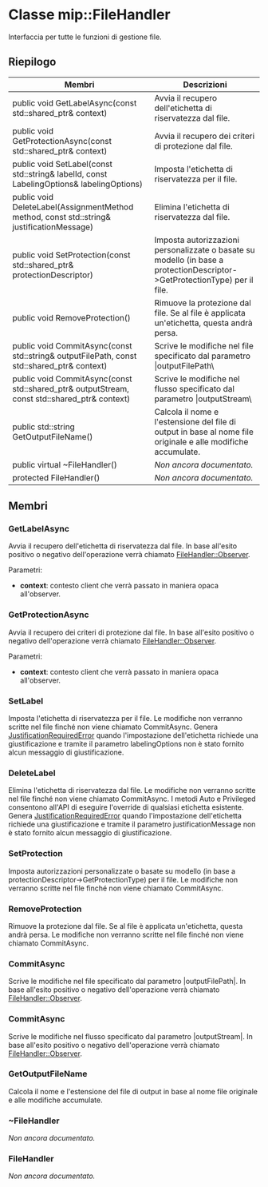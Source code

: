 # <a name="class-mipfilehandler"></a>Classe mip::FileHandler 
Interfaccia per tutte le funzioni di gestione file.
  
## <a name="summary"></a>Riepilogo
 Membri                        | Descrizioni                                
--------------------------------|---------------------------------------------
public void GetLabelAsync(const std::shared_ptr<void>& context)  |  Avvia il recupero dell'etichetta di riservatezza dal file.
public void GetProtectionAsync(const std::shared_ptr<void>& context)  |  Avvia il recupero dei criteri di protezione dal file.
 public void SetLabel(const std::string& labelId, const LabelingOptions& labelingOptions)  |  Imposta l'etichetta di riservatezza per il file.
 public void DeleteLabel(AssignmentMethod method, const std::string& justificationMessage)  |  Elimina l'etichetta di riservatezza dal file.
public void SetProtection(const std::shared_ptr<ProtectionDescriptor>& protectionDescriptor)  |  Imposta autorizzazioni personalizzate o basate su modello (in base a protectionDescriptor->GetProtectionType) per il file.
 public void RemoveProtection()  |  Rimuove la protezione dal file. Se al file è applicata un'etichetta, questa andrà persa.
public void CommitAsync(const std::string& outputFilePath, const std::shared_ptr<void>& context) | Scrive le modifiche nel file specificato dal parametro \|outputFilePath\ |  .
public void CommitAsync(const std::shared_ptr<Stream>& outputStream, const std::shared_ptr<void>& context) | Scrive le modifiche nel flusso specificato dal parametro \|outputStream\ |  .
 public std::string GetOutputFileName()  |  Calcola il nome e l'estensione del file di output in base al nome file originale e alle modifiche accumulate.
 public virtual ~FileHandler()  | _Non ancora documentato._
 protected FileHandler()  | _Non ancora documentato._
  
## <a name="members"></a>Membri
  
### <a name="getlabelasync"></a>GetLabelAsync
Avvia il recupero dell'etichetta di riservatezza dal file.
In base all'esito positivo o negativo dell'operazione verrà chiamato [FileHandler::Observer](class_mip_filehandler_observer.md).

Parametri:  
* **context**: contesto client che verrà passato in maniera opaca all'observer.


  
### <a name="getprotectionasync"></a>GetProtectionAsync
Avvia il recupero dei criteri di protezione dal file.
In base all'esito positivo o negativo dell'operazione verrà chiamato [FileHandler::Observer](class_mip_filehandler_observer.md).

Parametri:  
* **context**: contesto client che verrà passato in maniera opaca all'observer.


  
### <a name="setlabel"></a>SetLabel
Imposta l'etichetta di riservatezza per il file.
Le modifiche non verranno scritte nel file finché non viene chiamato CommitAsync.
Genera [JustificationRequiredError](class_mip_justificationrequirederror.md) quando l'impostazione dell'etichetta richiede una giustificazione e tramite il parametro labelingOptions non è stato fornito alcun messaggio di giustificazione.
  
### <a name="deletelabel"></a>DeleteLabel
Elimina l'etichetta di riservatezza dal file.
Le modifiche non verranno scritte nel file finché non viene chiamato CommitAsync. I metodi Auto e Privileged consentono all'API di eseguire l'override di qualsiasi etichetta esistente. Genera [JustificationRequiredError](class_mip_justificationrequirederror.md) quando l'impostazione dell'etichetta richiede una giustificazione e tramite il parametro justificationMessage non è stato fornito alcun messaggio di giustificazione.
  
### <a name="setprotection"></a>SetProtection
Imposta autorizzazioni personalizzate o basate su modello (in base a protectionDescriptor->GetProtectionType) per il file.
Le modifiche non verranno scritte nel file finché non viene chiamato CommitAsync.
  
### <a name="removeprotection"></a>RemoveProtection
Rimuove la protezione dal file. Se al file è applicata un'etichetta, questa andrà persa.
Le modifiche non verranno scritte nel file finché non viene chiamato CommitAsync.
  
### <a name="commitasync"></a>CommitAsync
Scrive le modifiche nel file specificato dal parametro |outputFilePath|.
In base all'esito positivo o negativo dell'operazione verrà chiamato [FileHandler::Observer](class_mip_filehandler_observer.md).
  
### <a name="commitasync"></a>CommitAsync
Scrive le modifiche nel flusso specificato dal parametro |outputStream|.
In base all'esito positivo o negativo dell'operazione verrà chiamato [FileHandler::Observer](class_mip_filehandler_observer.md).
  
### <a name="getoutputfilename"></a>GetOutputFileName
Calcola il nome e l'estensione del file di output in base al nome file originale e alle modifiche accumulate.
  
### <a name="filehandler"></a>~FileHandler
_Non ancora documentato._

  
### <a name="filehandler"></a>FileHandler
_Non ancora documentato._
